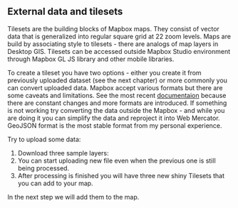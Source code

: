 ## External data and tilesets
Tilesets are the building blocks of Mapbox maps. They consist of vector data that is generalized into regular square grid at 22 zoom levels. Maps are build by associating style to tilesets - there are analogs of map layers in Desktop GIS. 
Tilesets can be accessed outside Mapbox Studio environment through Mapbox GL JS library and other mobile libraries. 

To create a tileset you have two options - either you create it from previously uploaded dataset (see the next chapter) or more commonly you can convert uploaded data. Mapbox accept various formats but there are some caveats and limitations. See the most recent [documentaion](https://docs.mapbox.com/help/troubleshooting/uploads/) because there are constant changes and more formats are introduced.  If something is not working try converting the data outside the Mapbox - and while you are doing it you can simplify the data and reproject it into Web Mercator. GeoJSON format is the most stable format from my personal experience.

Try to upload some data:

 1. Download three sample layers:
 2. You can start uploading new file even when the previous one is still being processed.
 3. After processing is finished you will have three new shiny Tilesets that you can add to your map.

In the next step we will add them to the map. 
